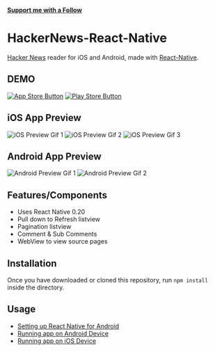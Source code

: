 [**Support me with a Follow**](https://github.com/iSimar/followers)

# HackerNews-React-Native  

[Hacker News](https://news.ycombinator.com/) reader for iOS and Android, made with [React-Native](https://github.com/facebook/react-native).

## DEMO
[![App Store Button](http://imgur.com/y8PTxr9.png "App Store Button")](https://itunes.apple.com/ca/app/hacker-news-reader-react-native/id1067161633?mt=8)
[![Play Store Button](http://imgur.com/utWa1co.png "Play Store Button")](https://play.google.com/store/apps/details?id=com.hackernews)

## iOS App Preview
![iOS Preview Gif 1](http://imgur.com/8OV8MVj.gif "iOS Preview Gif 1")
![iOS Preview Gif 2](http://imgur.com/9mrmir9.gif "iOS Preview Gif 2")
![iOS Preview Gif 3](http://imgur.com/KuySKlC.gif "iOS Preview Gif 3")

## Android App Preview
![Android Preview Gif 1](http://i.imgur.com/88ZW3Ls.gif "Android Preview Gif 1")
![Android Preview Gif 2](http://i.imgur.com/DWjd4zM.gif "Android Preview Gif 2")

## Features/Components
- Uses React Native 0.20
- Pull down to Refresh listview
- Pagination listview
- Comment & Sub Comments
- WebView to view source pages

## Installation
Once you have downloaded or cloned this repository, run `npm install` inside the directory.

## Usage
- [Setting up React Native for Android](https://facebook.github.io/react-native/docs/android-setup.html#content)
- [Running app on Android Device](https://facebook.github.io/react-native/docs/running-on-device-android.html#content)
- [Running app on iOS Device](https://facebook.github.io/react-native/docs/running-on-device-ios.html#content)
